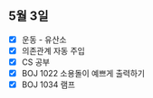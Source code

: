 ## 5월 3일

- [X] 운동 - 유산소
- [X] 의존관계 자동 주입
- [X] CS 공부
- [X] BOJ 1022 소용돌이 예쁘게 출력하기
- [X] BOJ 1034 램프